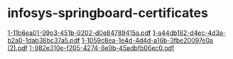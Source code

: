 # infosys-springboard-certificates

[1-11b6ea01-99e3-451b-9202-d0e84789415a.pdf](https://github.com/bhavitharao03/infosys-springboard-certificates/files/13922500/1-11b6ea01-99e3-451b-9202-d0e84789415a.pdf)
[1-a44db182-d4ec-4d3a-b2a0-1dab38bc37a5.pdf](https://github.com/bhavitharao03/infosys-springboard-certificates/files/13922501/1-a44db182-d4ec-4d3a-b2a0-1dab38bc37a5.pdf)
[1-1059c8ea-1e4d-4d4d-a16b-3fbe20097e0a (2).pdf](https://github.com/bhavitharao03/infosys-springboard-certificates/files/13922503/1-1059c8ea-1e4d-4d4d-a16b-3fbe20097e0a.2.pdf)
[1-982e310e-f205-4274-8e9b-45adbfb06ec0.pdf](https://github.com/bhavitharao03/infosys-springboard-certificates/files/13922505/1-982e310e-f205-4274-8e9b-45adbfb06ec0.pdf)
